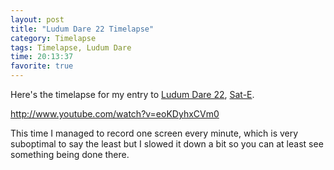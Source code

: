 ```yaml
---
layout: post
title: "Ludum Dare 22 Timelapse"
category: Timelapse
tags: Timelapse, Ludum Dare
time: 20:13:37
favorite: true
---
```

Here's the timelapse for my entry to [Ludum Dare 22](http://www.ludumdare.com/compo/), [Sat-E](/blog/2011/12/19/sat-e/).

http://www.youtube.com/watch?v=eoKDyhxCVm0

This time I managed to record one screen every minute, which is very suboptimal to say the least but I slowed it down a bit so you can at least see something being done there.

